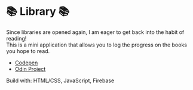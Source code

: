 # 📚 Library 📚

Since libraries are opened again, I am eager to get back into the habit of reading!   
This is a mini application that allows you to log the progress on the books you hope to read.

- [Codepen](https://codepen.io/kunkunzhu/pen/ExWEybM?editors=1010)
- [Odin Project](https://www.theodinproject.com/paths/full-stack-javascript/courses/javascript/lessons/library)

Build with: HTML/CSS, JavaScript, Firebase
